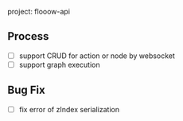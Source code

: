 project: flooow-api


## Process

- [ ] support CRUD for action or node by websocket
- [ ] support graph execution

## Bug Fix

- [ ] fix error of zIndex serialization
